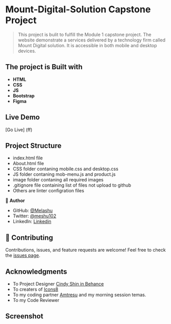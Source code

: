 # Mount-Digital-Solution Capstone Project 

> This project is bulit to fulfill the Module 1 capstone project. The website demonstrate a services delivered by a technology firm called Mount Digital solution. It is accessible in both mobile and desktop devices. 

## **The project is Built with**
- **HTML**
- **CSS**
- **JS**
- **Bootstrap**
- **Figma**

## Live Demo
[Go Live] (ff)

## Project Structure

- index.html file 
- About.html file
- CSS folder contaning mobile.css and desktop.css  
- JS folder contaning mob-menu.js and product.js  
- image folder contaning all required images 
- .gitignore file containing list of files not upload to github 
- Others are linter configration files 

👤 **Author**

- GitHub: [@Melashu](https://github.com/melashu)
- Twitter: [@meshu102](https://twitter.com/meshu102)
- LinkedIn:  [Linkedin](https://www.linkedin.com/in/melashu-amare-033a50b8/)

## 🤝 Contributing

Contributions, issues, and feature requests are welcome!
Feel free to check the [issues page](https://github.com/melashu/My-Portfolio/issues).

## Acknowledgments 
- To Project Designer  [Cindy Shin in Behance](https://www.behance.net/adagio07) 
- To creaters of [Icons8](icons8.com/icons)
- To my coding partner [Amtresu](https://github.com/Amtresu) and my morning session temas. 
- To my Code Reviewer

## Screenshot 









